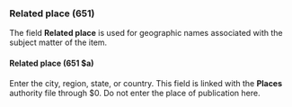 ### Related place (651)

The field **Related place** is used for geographic names associated with the subject matter of the item.  

#### Related place (651 $a)

Enter the city, region, state, or country. This field is linked with the **Places** authority file through $0. Do not enter the place of publication here.
